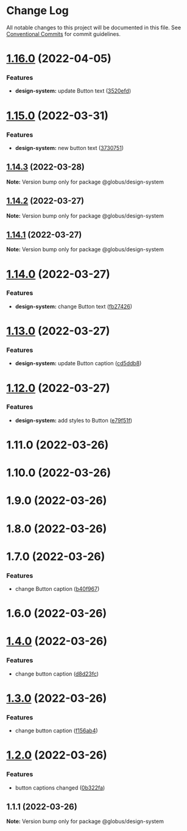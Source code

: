 # Change Log

All notable changes to this project will be documented in this file.
See [Conventional Commits](https://conventionalcommits.org) for commit guidelines.

# [1.16.0](https://github.com/alexandr-kim-vl/test-monorepo/compare/@globus/design-system@1.15.0...@globus/design-system@1.16.0) (2022-04-05)


### Features

* **design-system:** update Button text ([3520efd](https://github.com/alexandr-kim-vl/test-monorepo/commit/3520efdbeab5169770429ee2665d6bbc64d90d39))





# [1.15.0](https://github.com/alexandr-kim-vl/test-monorepo/compare/@globus/design-system@1.14.3...@globus/design-system@1.15.0) (2022-03-31)


### Features

* **design-system:** new button text ([3730751](https://github.com/alexandr-kim-vl/test-monorepo/commit/3730751f960374bcba758b71dd600c5200be1fa0))





## [1.14.3](https://github.com/alexandr-kim-vl/test-monorepo/compare/@globus/design-system@1.14.2...@globus/design-system@1.14.3) (2022-03-28)

**Note:** Version bump only for package @globus/design-system





## [1.14.2](https://github.com/alexandr-kim-vl/test-monorepo/compare/@globus/design-system@1.14.1...@globus/design-system@1.14.2) (2022-03-27)

**Note:** Version bump only for package @globus/design-system





## [1.14.1](https://github.com/alexandr-kim-vl/test-monorepo/compare/@globus/design-system@1.14.0...@globus/design-system@1.14.1) (2022-03-27)

**Note:** Version bump only for package @globus/design-system





# [1.14.0](https://github.com/alexandr-kim-vl/test-monorepo/compare/@globus/design-system@1.13.0...@globus/design-system@1.14.0) (2022-03-27)


### Features

* **design-system:** change Button text ([fb27426](https://github.com/alexandr-kim-vl/test-monorepo/commit/fb2742630f9d93ad6b77ab9bad721b09125a7e80))





# [1.13.0](https://github.com/alexandr-kim-vl/test-monorepo/compare/@globus/design-system@1.12.0...@globus/design-system@1.13.0) (2022-03-27)


### Features

* **design-system:** update Button caption ([cd5ddb8](https://github.com/alexandr-kim-vl/test-monorepo/commit/cd5ddb88a8957937b5ccef11db8bf3b7db29baed))





# [1.12.0](https://github.com/alexandr-kim-vl/test-monorepo/compare/@globus/design-system@1.4.0...@globus/design-system@1.12.0) (2022-03-27)


### Features

* **design-system:** add styles to Button ([e79f51f](https://github.com/alexandr-kim-vl/test-monorepo/commit/e79f51f27de753db55aea16d69ae9fbdc1e1868c))



# 1.11.0 (2022-03-26)



# 1.10.0 (2022-03-26)



# 1.9.0 (2022-03-26)



# 1.8.0 (2022-03-26)



# 1.7.0 (2022-03-26)


### Features

* change Button caption ([b40f967](https://github.com/alexandr-kim-vl/test-monorepo/commit/b40f967e61bb0f6521efabbda905ca2de968ca4a))



# 1.6.0 (2022-03-26)





# [1.4.0](https://github.com/alexandr-kim-vl/test-monorepo/compare/@globus/design-system@1.3.0...@globus/design-system@1.4.0) (2022-03-26)


### Features

* change button caption ([d8d23fc](https://github.com/alexandr-kim-vl/test-monorepo/commit/d8d23fc07b3f615407fdbf5ce4de94173a0a1897))





# [1.3.0](https://github.com/alexandr-kim-vl/test-monorepo/compare/@globus/design-system@1.2.0...@globus/design-system@1.3.0) (2022-03-26)


### Features

* change button caption ([f156ab4](https://github.com/alexandr-kim-vl/test-monorepo/commit/f156ab4922c1f4aa6be83f18a8641b0cc407217f))





# [1.2.0](https://github.com/alexandr-kim-vl/test-monorepo/compare/@globus/design-system@1.1.1...@globus/design-system@1.2.0) (2022-03-26)


### Features

* button captions changed ([0b322fa](https://github.com/alexandr-kim-vl/test-monorepo/commit/0b322fa6f522f6b0b5cf50d63d664d395c993584))





## 1.1.1 (2022-03-26)

**Note:** Version bump only for package @globus/design-system
